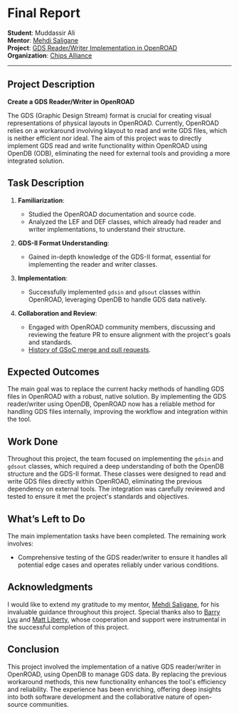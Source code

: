 # Final Report

**Student**: Muddassir Ali  
**Mentor**: [Mehdi Saligane](https://github.com/msaligane)  
**Project**: [GDS Reader/Writer Implementation in OpenROAD](https://github.com/chipsalliance/ideas/blob/main/gsoc-2024-ideas.md#create-a-gds-readerwriter-in-openroad)  
**Organization**: [Chips Alliance](https://github.com/chipsalliance)

---

## Project Description

**Create a GDS Reader/Writer in OpenROAD**

The GDS (Graphic Design Stream) format is crucial for creating visual representations of physical layouts in OpenROAD. Currently, OpenROAD relies on a workaround involving klayout to read and write GDS files, which is neither efficient nor ideal. The aim of this project was to directly implement GDS read and write functionality within OpenROAD using OpenDB (ODB), eliminating the need for external tools and providing a more integrated solution.

## Task Description

1. **Familiarization**:  
   - Studied the OpenROAD documentation and source code.
   - Analyzed the LEF and DEF classes, which already had reader and writer implementations, to understand their structure.

2. **GDS-II Format Understanding**:  
   - Gained in-depth knowledge of the GDS-II format, essential for implementing the reader and writer classes.

3. **Implementation**:  
   - Successfully implemented `gdsin` and `gdsout` classes within OpenROAD, leveraging OpenDB to handle GDS data natively.

4. **Collaboration and Review**:  
   - Engaged with OpenROAD community members, discussing and reviewing the feature PR to ensure alignment with the project's goals and standards.
   - [History of GSoC merge and pull requests](https://github.com/The-OpenROAD-Project/OpenROAD/compare/master...Ali-975:OpenROAD:master).

## Expected Outcomes

The main goal was to replace the current hacky methods of handling GDS files in OpenROAD with a robust, native solution. By implementing the GDS reader/writer using OpenDB, OpenROAD now has a reliable method for handling GDS files internally, improving the workflow and integration within the tool.

## Work Done

Throughout this project, the team focused on implementing the `gdsin` and `gdsout` classes, which required a deep understanding of both the OpenDB structure and the GDS-II format. These classes were designed to read and write GDS files directly within OpenROAD, eliminating the previous dependency on external tools. The integration was carefully reviewed and tested to ensure it met the project's standards and objectives.

## What’s Left to Do

The main implementation tasks have been completed. The remaining work involves:
- Comprehensive testing of the GDS reader/writer to ensure it handles all potential edge cases and operates reliably under various conditions.

## Acknowledgments

I would like to extend my gratitude to my mentor, [Mehdi Saligane](https://github.com/msaligane), for his invaluable guidance throughout this project. Special thanks also to [Barry Lyu](https://github.com/fangzhonglyu) and [Matt Liberty](https://github.com/maliberty), whose cooperation and support were instrumental in the successful completion of this project.

## Conclusion

This project involved the implementation of a native GDS reader/writer in OpenROAD, using OpenDB to manage GDS data. By replacing the previous workaround methods, this new functionality enhances the tool's efficiency and reliability. The experience has been enriching, offering deep insights into both software development and the collaborative nature of open-source communities.

